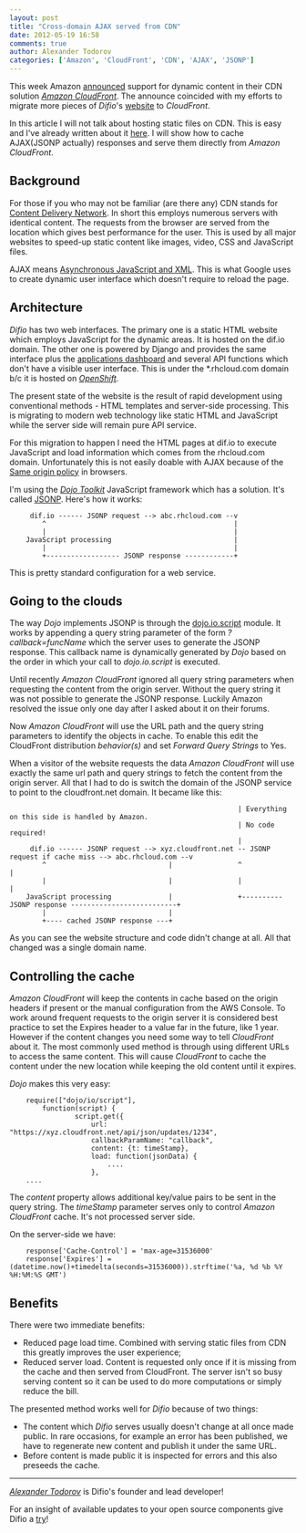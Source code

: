 ```yaml
---
layout: post
title: "Cross-domain AJAX served from CDN"
date: 2012-05-19 16:58
comments: true
author: Alexander Todorov
categories: ['Amazon', 'CloudFront', 'CDN', 'AJAX', 'JSONP']
---
```


This week Amazon [announced](http://aws.typepad.com/aws/2012/05/amazon-cloudfront-support-for-dynamic-content.html)
support for dynamic content in their CDN solution [*Amazon CloudFront*](http://aws.amazon.com/cloudfront/).
The announce coincided with my efforts to migrate more pieces of *Difio*'s [website](http://www.dif.io) to *CloudFront*.

In this article I will not talk about hosting static files on CDN. This is easy and I've already written
about it [here](/2012/04/17/using-openshift-as-amazon-cloudfront-origin-server/). I will show how to
cache AJAX(JSONP actually) responses and serve them directly from *Amazon CloudFront*.

Background
----------

For those if you who may not be familiar (are there any) CDN stands for
[Content Delivery Network](https://en.wikipedia.org/wiki/Content_delivery_network). In short
this employs numerous servers with identical content. The requests from the browser are served
from the location which gives best performance for the user. This is used by all major websites
to speed-up static content like images, video, CSS and JavaScript files.

AJAX means [Asynchronous JavaScript and XML](https://en.wikipedia.org/wiki/Ajax_%28programming%29).
This is what Google uses to create dynamic user interface which doesn't require to reload the page.

Architecture
------------

*Difio* has two web interfaces. The primary one is a static HTML website
which employs JavaScript for the dynamic areas. It is hosted on the dif.io domain.
The other one is powered by Django and provides the same interface plus the
[applications dashboard](https://difio-otb.rhcloud.com/applications/mine/) and several API functions
which don't have a visible user interface. This is under the *.rhcloud.com domain b/c it is hosted on
[*OpenShift*](http://openshift.redhat.com).

The present state of the website is the result of rapid development using conventional methods - 
HTML templates and server-side processing. This is migrating to modern web technology like static HTML
and JavaScript while the server side will remain pure API service.

For this migration to happen I need the HTML pages at dif.io to execute JavaScript and load information
which comes from the rhcloud.com domain. Unfortunately this is not easily doable with AJAX because
of the [Same origin policy](https://en.wikipedia.org/wiki/Same_origin_policy) in browsers.

I'm using the [*Dojo Toolkit*](http://dojotoolkit.org/) JavaScript framework which has a solution.
It's called [JSONP](https://en.wikipedia.org/wiki/JSONP). Here's how it works:


         dif.io ------ JSONP request --> abc.rhcloud.com --v
            ^                                              |
            |                                              |
        JavaScript processing                              |
            |                                              |
            +------------------ JSONP response ------------+

This is pretty standard configuration for a web service.

Going to the clouds
-------------------

The way *Dojo* implements JSONP is through the
[dojo.io.script](http://dojotoolkit.org/reference-guide/1.7/dojo/io/script.html) module.
It works by appending a query string parameter of the form *?callback=funcName* which the server uses
to generate the JSONP response. This callback name is dynamically generated by *Dojo* based on the order
in which your call to *dojo.io.script* is executed.

Until recently *Amazon CloudFront* ignored all query string parameters when requesting the content from
the origin server. Without the query string it was not possible to generate the JSONP response.
Luckily Amazon resolved the issue only one day after I asked about it on their forums.

Now *Amazon CloudFront* will use the URL path and the query string parameters to identify the objects in cache.
To enable this edit the CloudFront distribution *behavior(s)* and set *Forward Query Strings* to Yes.

When a visitor of the website requests the data *Amazon CloudFront* will use exactly the same url path and query strings
to fetch the content from the origin server. All that I had to do is switch the domain of the JSONP service
to point to the cloudfront.net domain. It became like this:

                                                            | Everything on this side is handled by Amazon.
                                                            | No code required!
                                                            |
         dif.io ------ JSONP request --> xyz.cloudfront.net -- JSONP request if cache miss --> abc.rhcloud.com --v
            ^                              |                ^                                                    |
            |                              |                |                                                    |
        JavaScript processing              |                +---------- JSONP response --------------------------+
            |                              |
            +---- cached JSONP response ---+


As you can see the website structure and code didn't change at all. All that changed was a single domain name.


Controlling the cache
---------------------

*Amazon CloudFront* will keep the contents in cache based on the origin headers if present or the manual configuration
from the AWS Console. To work around frequent requests to the origin server it is considered best practice to set the
Expires header to a value far in the future, like 1 year.
However if the content changes you need some way to tell *CloudFront* about it. The most commonly used method is through
using different URLs to access the same content. This will cause *CloudFront* to cache the content under the new location
while keeping the old content until it expires.

*Dojo* makes this very easy:

        require(["dojo/io/script"],
            function(script) {
                    script.get({
                        url: "https://xyz.cloudfront.net/api/json/updates/1234",
                        callbackParamName: "callback",
                        content: {t: timeStamp},
                        load: function(jsonData) {
                            ....
                        },
        ....

The *content* property allows additional key/value pairs to be sent in the query string. The
*timeStamp* parameter serves only to control *Amazon CloudFront* cache. It's not processed server side.

On the server-side we have:

        response['Cache-Control'] = 'max-age=31536000'
        response['Expires'] = (datetime.now()+timedelta(seconds=31536000)).strftime('%a, %d %b %Y %H:%M:%S GMT')

Benefits
--------

There were two immediate benefits:

* Reduced page load time. Combined with serving static files from CDN this greatly improves the user experience;
* Reduced server load. Content is requested only once if it is missing from the cache and then served from CloudFront.
The server isn't so busy serving content so it can be used to do more computations or simply reduce the bill.

The presented method works well for *Difio* because of two things:

* The content which *Difio* serves usually doesn't change at all once made public. In rare occasions, for example an error
has been published, we have to regenerate new content and publish it under the same URL.
* Before content is made public it is inspected for errors and this also preseeds the cache.

---------------------------------------------------------------------------------

[*Alexander Todorov*](http://about.me/atodorov) is Difio's founder and lead developer!

For an insight of available updates to your open source components give
Difio a [try](https://difio-otb.rhcloud.com/applications/mine/)!

